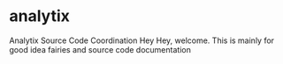 # analytix
Analytix Source Code Coordination
Hey Hey, welcome.
This is mainly for good idea fairies and source code documentation
